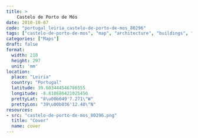 ```yaml
---
title: > 
    Castelo de Porto de Mós
date: 2018-10-07
code: "portugal_leiria_castelo-de-porto-de-mos_80296"
tags: ["castelo-de-porto-de-mos", "map", "architecture", "buildings", "Leiria", "Portugal"]
categories: ["Maps"]
draft: false
format:
  width: 210
  height: 297
  unit: 'mm'
location:
  place: "Leiria"
  country: "Portugal"
  latitude: 39.603444546786555
  longitude: -8.818686421025456
  prettyLat: "8\u00b049'7.271\"W"
  prettyLon: "39\u00b036'12.40\"N"
resources:
- src: "castelo-de-porto-de-mos_80296.png"
  title: "Cover"
  name: cover
---
```

